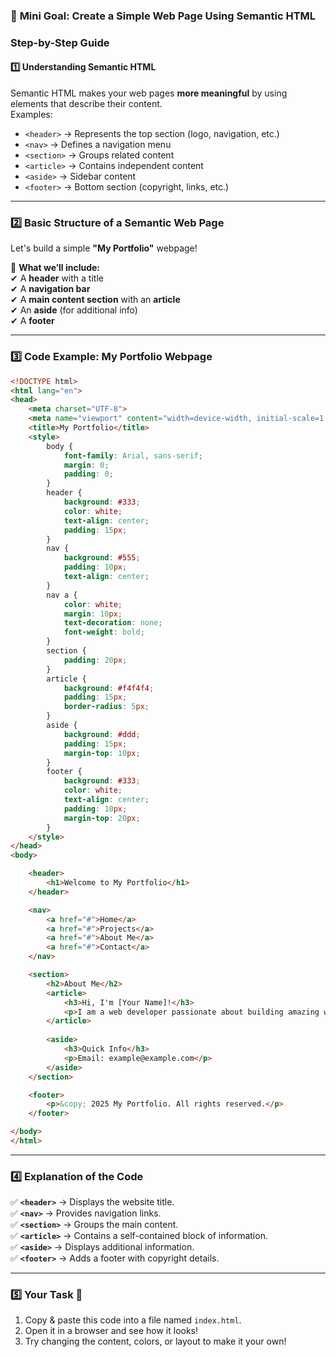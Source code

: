 ### 🎯 **Mini Goal: Create a Simple Web Page Using Semantic HTML**  

### **Step-by-Step Guide**  

#### **1️⃣ Understanding Semantic HTML**  
Semantic HTML makes your web pages **more meaningful** by using elements that describe their content.  
Examples:  
- `<header>` → Represents the top section (logo, navigation, etc.)  
- `<nav>` → Defines a navigation menu  
- `<section>` → Groups related content  
- `<article>` → Contains independent content  
- `<aside>` → Sidebar content  
- `<footer>` → Bottom section (copyright, links, etc.)  

---

### **2️⃣ Basic Structure of a Semantic Web Page**  
Let's build a simple **"My Portfolio"** webpage!  

🔹 **What we’ll include:**  
✔ A **header** with a title  
✔ A **navigation bar**  
✔ A **main content section** with an **article**  
✔ An **aside** (for additional info)  
✔ A **footer**  

---

### **3️⃣ Code Example: My Portfolio Webpage**  

```html
<!DOCTYPE html>
<html lang="en">
<head>
    <meta charset="UTF-8">
    <meta name="viewport" content="width=device-width, initial-scale=1.0">
    <title>My Portfolio</title>
    <style>
        body {
            font-family: Arial, sans-serif;
            margin: 0;
            padding: 0;
        }
        header {
            background: #333;
            color: white;
            text-align: center;
            padding: 15px;
        }
        nav {
            background: #555;
            padding: 10px;
            text-align: center;
        }
        nav a {
            color: white;
            margin: 10px;
            text-decoration: none;
            font-weight: bold;
        }
        section {
            padding: 20px;
        }
        article {
            background: #f4f4f4;
            padding: 15px;
            border-radius: 5px;
        }
        aside {
            background: #ddd;
            padding: 15px;
            margin-top: 10px;
        }
        footer {
            background: #333;
            color: white;
            text-align: center;
            padding: 10px;
            margin-top: 20px;
        }
    </style>
</head>
<body>

    <header>
        <h1>Welcome to My Portfolio</h1>
    </header>

    <nav>
        <a href="#">Home</a>
        <a href="#">Projects</a>
        <a href="#">About Me</a>
        <a href="#">Contact</a>
    </nav>

    <section>
        <h2>About Me</h2>
        <article>
            <h3>Hi, I'm [Your Name]!</h3>
            <p>I am a web developer passionate about building amazing websites.</p>
        </article>
        
        <aside>
            <h3>Quick Info</h3>
            <p>Email: example@example.com</p>
        </aside>
    </section>

    <footer>
        <p>&copy; 2025 My Portfolio. All rights reserved.</p>
    </footer>

</body>
</html>
```

---

### **4️⃣ Explanation of the Code**  
✅ **`<header>`** → Displays the website title.  
✅ **`<nav>`** → Provides navigation links.  
✅ **`<section>`** → Groups the main content.  
✅ **`<article>`** → Contains a self-contained block of information.  
✅ **`<aside>`** → Displays additional information.  
✅ **`<footer>`** → Adds a footer with copyright details.  

---

### **5️⃣ Your Task 🎯**
1. Copy & paste this code into a file named `index.html`.  
2. Open it in a browser and see how it looks!  
3. Try changing the content, colors, or layout to make it your own!  
